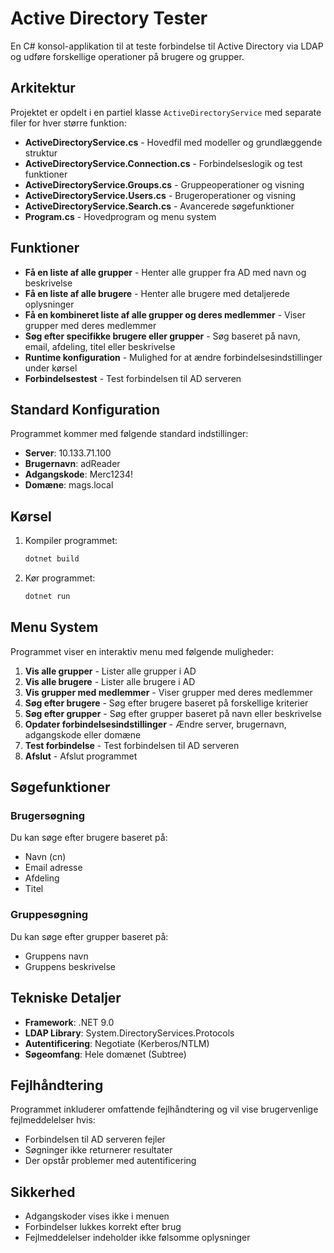 # Active Directory Tester

En C# konsol-applikation til at teste forbindelse til Active Directory via LDAP og udføre forskellige operationer på brugere og grupper.

## Arkitektur

Projektet er opdelt i en partiel klasse `ActiveDirectoryService` med separate filer for hver større funktion:

- **ActiveDirectoryService.cs** - Hovedfil med modeller og grundlæggende struktur
- **ActiveDirectoryService.Connection.cs** - Forbindelseslogik og test funktioner
- **ActiveDirectoryService.Groups.cs** - Gruppeoperationer og visning
- **ActiveDirectoryService.Users.cs** - Brugeroperationer og visning  
- **ActiveDirectoryService.Search.cs** - Avancerede søgefunktioner
- **Program.cs** - Hovedprogram og menu system

## Funktioner

- **Få en liste af alle grupper** - Henter alle grupper fra AD med navn og beskrivelse
- **Få en liste af alle brugere** - Henter alle brugere med detaljerede oplysninger
- **Få en kombineret liste af alle grupper og deres medlemmer** - Viser grupper med deres medlemmer
- **Søg efter specifikke brugere eller grupper** - Søg baseret på navn, email, afdeling, titel eller beskrivelse
- **Runtime konfiguration** - Mulighed for at ændre forbindelsesindstillinger under kørsel
- **Forbindelsestest** - Test forbindelsen til AD serveren

## Standard Konfiguration

Programmet kommer med følgende standard indstillinger:
- **Server**: 10.133.71.100
- **Brugernavn**: adReader
- **Adgangskode**: Merc1234!
- **Domæne**: mags.local

## Kørsel

1. Kompiler programmet:
   ```bash
   dotnet build
   ```

2. Kør programmet:
   ```bash
   dotnet run
   ```

## Menu System

Programmet viser en interaktiv menu med følgende muligheder:

1. **Vis alle grupper** - Lister alle grupper i AD
2. **Vis alle brugere** - Lister alle brugere i AD
3. **Vis grupper med medlemmer** - Viser grupper med deres medlemmer
4. **Søg efter brugere** - Søg efter brugere baseret på forskellige kriterier
5. **Søg efter grupper** - Søg efter grupper baseret på navn eller beskrivelse
6. **Opdater forbindelsesindstillinger** - Ændre server, brugernavn, adgangskode eller domæne
7. **Test forbindelse** - Test forbindelsen til AD serveren
0. **Afslut** - Afslut programmet

## Søgefunktioner

### Brugersøgning
Du kan søge efter brugere baseret på:
- Navn (cn)
- Email adresse
- Afdeling
- Titel

### Gruppesøgning
Du kan søge efter grupper baseret på:
- Gruppens navn
- Gruppens beskrivelse

## Tekniske Detaljer

- **Framework**: .NET 9.0
- **LDAP Library**: System.DirectoryServices.Protocols
- **Autentificering**: Negotiate (Kerberos/NTLM)
- **Søgeomfang**: Hele domænet (Subtree)

## Fejlhåndtering

Programmet inkluderer omfattende fejlhåndtering og vil vise brugervenlige fejlmeddelelser hvis:
- Forbindelsen til AD serveren fejler
- Søgninger ikke returnerer resultater
- Der opstår problemer med autentificering

## Sikkerhed

- Adgangskoder vises ikke i menuen
- Forbindelser lukkes korrekt efter brug
- Fejlmeddelelser indeholder ikke følsomme oplysninger

